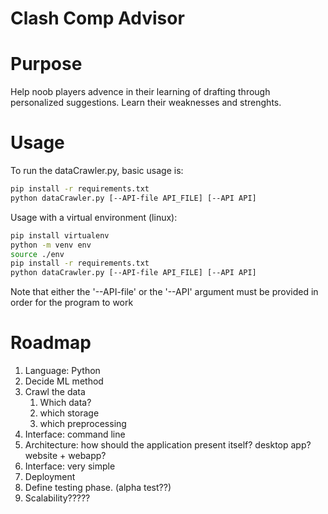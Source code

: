 # Clash Comp Advisor

# Purpose
Help noob players advence in their learning of drafting through personalized suggestions. Learn their weaknesses and strenghts.

# Usage
To run the dataCrawler.py, basic usage is:
```bash
pip install -r requirements.txt
python dataCrawler.py [--API-file API_FILE] [--API API]
```
Usage with a virtual environment (linux):
```bash
pip install virtualenv
python -m venv env
source ./env
pip install -r requirements.txt
python dataCrawler.py [--API-file API_FILE] [--API API]
```
Note that either the '--API-file' or the '--API' argument must be provided in order for the program to work

# Roadmap
1. Language: Python
1. Decide ML method
1. Crawl the data
    1. Which data?
    1. which storage
    1. which preprocessing
1. Interface: command line
1. Architecture: how should the application present itself? desktop app? website + webapp? 
1. Interface: very simple
1. Deployment
1. Define testing phase. (alpha test??)
1. Scalability?????